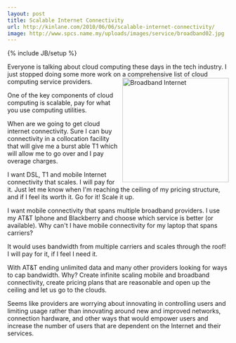 ```yaml
---
layout: post
title: Scalable Internet Connectivity
url: http://kinlane.com/2010/06/06/scalable-internet-connectivity/
image: http://www.spcs.name.my/uploads/images/service/broadband02.jpg
---
```

{% include JB/setup %}
<p>
     Everyone is talking about cloud computing these days in the tech industry. I just stopped doing some more work on a comprehensive list of cloud computing service providers. <img class="alignnone c1" title="Broadband Internet" src="http://www.spcs.name.my/uploads/images/service/broadband02.jpg"  width="242" height="238" align="right" />
</p>

<p>
     One of the key components of cloud computing is scalable, pay for what you use computing utilities.
</p>

<p>
     When are we going to get cloud internet connectivity. Sure I can buy connectivity in a collocation facility that will give me a burst able T1 which will allow me to go over and I pay overage charges.
</p>

<p>
     I want DSL, T1 and mobile Internet connectivity that scales. I will pay for it. Just let me know when I'm reaching the ceiling of my pricing structure, and if I feel its worth it. Go for it! Scale it up.
</p>

<p>
     I want mobile connectivity that spans multiple broadband providers. I use my AT&amp;T Iphone and Blackberry and choose which service is better (or available). Why can't I have mobile connectivity for my laptop that spans carriers?
</p>

<p>
     It would uses bandwidth from multiple carriers and scales through the roof! I will pay for it, if I feel I need it.
</p>

<p>
     With AT&amp;T ending unlimited data and many other providers looking for ways to cap bandwidth. Why? Create infinite scaling mobile and broadband connectivity, create pricing plans that are reasonable and open up the ceiling and let us go to the clouds.
</p>

<p>
     Seems like providers are worrying about innovating in controlling users and limiting usage rather than innovating around new and improved networks, connection hardware, and other ways that would empower users and increase the number of users that are dependent on the Internet and their services.
</p>